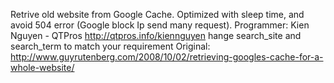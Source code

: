 Retrive old website from Google Cache. Optimized with sleep time, and avoid 504 error (Google block Ip send many request).
Programmer: Kien Nguyen - QTPros http://qtpros.info/kiennguyen
hange search_site and search_term to match your requirement
Original: http://www.guyrutenberg.com/2008/10/02/retrieving-googles-cache-for-a-whole-website/